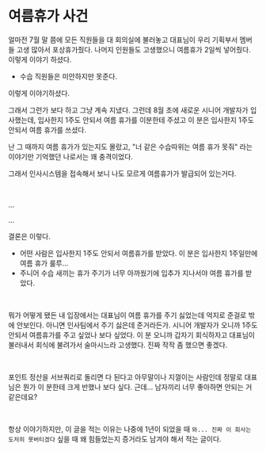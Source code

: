# 여름휴가 사건

얼마전 7월 말 쯤에 모든 직원들을 대 회의실에 불러놓고 대표님이 우리 기획부서 멤버들 고생 많아서 포상휴가줬다. 나머지 인원들도 고생했으니 여름휴가 2일씩 넣어줬다. 이렇게 이야기 하셨다. 

- 수습 직원들은 미안하지만 못준다. 

이렇게 이야기하셨다.<br/>



그래서 그런가 보다 하고 그냥 계속 지냈다. 그런데 8월 초에 새로운 시니어 개발자가 입사했는데, 입사한지 1주도 안되서 여름 휴가를 이분한테 주셨고 이 분은 입사한지 1주도 안되서 여름 휴가를 쓰셨다.<br/>

난 그 때까지 여름 휴가가 있는지도 몰랐고, "너 같은 수습따위는 여름 휴가 못줘" 라는 이야기만 기억했던 나로서는 꽤 충격이었다.<br/>

그래서 인사시스템을 접속해서 보니 나도 모르게 여름휴가가 발급되어 있는거다.<br/>

<br/>



...<br/>

...<br/>



결론은 이렇다.

- 어떤 사람은 입사한지 1주도 안되서 여름휴가를 받았다. 이 분은 입사한지 1주일만에 여름 휴가 룰루...
- 주니어 수습 새끼는 휴가 주기가 너무 아까웠기에 입추가 지나서야 여름 휴가를 받았다.

<br/>



뭐가 어떻게 됐든 내 입장에서는 대표님이 여름 휴가를 주기 싫었는데 억지로 준걸로 밖에 안보인다. 아니면 인사팀에서 주기 싫은데 준거라든가. 시니어 개발자가 오니까 1주도 안되서 여름휴가를 주고 싶었나 보다 싶었다. 이 분 오니까 갑자기 회식하자고 대표님이 불러내서 회식에 불려가서 술마시느라 고생했다. 진짜 작작 좀 했으면 좋겠다.<br/>

<br/>



포인트 정산을 서브쿼리로 돌리면 다 된다고 아무말이나 지껄이는 사람인데 정말로 대표님은 뭔가 이 분한테 크게 반했나 보다 싶다. 근데... 남자끼리 너무 좋아하면 안되는 거 같은데요?<br/>

<br/>



항상 이야기하지만, 이 글을 적는 이유는 나중에 1년이 되었을 때 `와... 진짜 이 회사는 도저히 못버티겠다` 싶을 때 왜 힘들었는지 증거라도 남겨야 해서 적는 글이다.<br/>

<br/>



